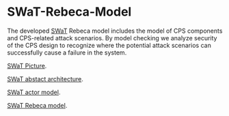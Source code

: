 # SWaT-Rebeca-Model
The developed  <a href="https://itrust.sutd.edu.sg/testbeds/secure-water-treatment-swat/">SWaT</a> Rebeca model includes the model of CPS components and CPS-related attack scenarios. By model checking we analyze security of the CPS design to recognize where the potential attack scenarios can successfully cause a failure in the system.

<body>
    <p> <a href="https://github.com/fereidoun-moradi/SWaT-Rebeca-Model/blob/master/SWaT_Picture.pdf">SWaT Picture</a>.</p>
    <p><a href="https://github.com/fereidoun-moradi/SWaT-Rebeca-Model/blob/master/SWaT_Abstact_Architecture.pdf"> SWaT abstact architecture</a>.</p>
    <p><a href="https://github.com/fereidoun-moradi/SWaT-Rebeca-Model/blob/master/SWaT_Actor_Model.pdf">SWaT actor model</a>.</p>
    <p><a href="https://github.com/fereidoun-moradi/SWaT-Rebeca-Model/blob/master/SWaT_Time_V1.rebeca">SWaT Rebeca model</a>.</p>
  </body>
